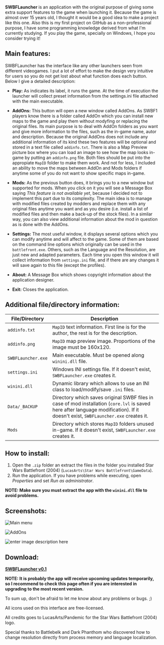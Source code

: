 **SWBFLauncher** is an application with the original purpose of giving some extra support features to the game when launching it. Because the game is almost over 15 years old, I thought it would be a good idea to make a project like this one. Also this is my first project on GitHub as a non-professional purpose, I have some programming knowledge derived from what I'm currently studying. If you play the game, specially on Windows, I hope you consider trying it!

## Main features:
SWBFLauncher has the interface like any other launchers seen from different videogames. I put a lot of effort to make the design very intuitive for users so you do not get lost about what function does each button. Below I give a detailed description:

- **Play:** As indicates its label, it runs the game. At the time of execution the launcher will collect preset information from the settings.ini file attached with the main executable.
- **AddOns:** This button will open a new window called AddOns. As SWBF1 players know there is a folder called AddOn which you can install new maps to the game and play them without modyfing or replacing the original files. Its main purpose is to deal with AddOn folders as you want and give more information to the files, such as the in-game name, autor and description. Because the original AddOns does not include any additional information of its kind these two features will be optional and stored in a text file called `addinfo.txt`. There is also a Map Preview picture box where you can load an image to see how the map looks in-game by putting an `addinfo.png` file. Both files should be put into the appropiate `MapID` folder to make them work. And not for less, I included an ability to move the maps between AddOn and Mods folders if anytime some of you do not want to show specific maps in-game.

- **Mods:** As the previous button does, it brings you to a new window but supported for mods. When you click on it you will see a Message Box saying *This feature is not available yet*, because I decided not to implement this part due to its complexity. The main idea is to manage with modified files created by modders and replace them with any original files anytime you want and as you desire (i.e. install a list of modified files and then make a back-up of the stock files). In a similar way, you can also view additional information about the mod in question as is done with the AddOns.

- **Settings:** The most useful window, it displays several options which you can modify anytime and will affect to the game. Some of them are based on the command line options which originally can be used in the `battlefront.exe`. Others, such as the Language and the Resolution, are just new and adapted parameters. Each time you open this window it will collect information from `settings.ini` file, and if there are any changes it will save again to this file (except the profiles).

- **About:** A Message Box which shows copyright information about the application designer.

- **Exit:** Closes the application.

## Additional file/directory information:
| File/Directory | Description |
|--|--|
| `addinfo.txt` | `MapID` text information. First line is for the author, the rest is for the description. |
| `addinfo.png` | `MapID` map preview image. Proportions of the image must be 160x120. |
| `SWBFLauncher.exe` | Main executable. Must be opened along `winini.dll` file.  |
| `settings.ini` | Windows INI settings file. If it doesn't exist, `SWBFLauncher.exe` creates it. |
| `winini.dll` | Dynamic library which allows to use an INI class to load/modify/save `.ini` files. |
| `Data/_BACKUP` | Directory which saves original SWBF files in case of mod installation (`core.lvl` is saved here after language modification). If it doesn't exist, `SWBFLauncher.exe` creates it. |
| `Mods` | Directory which stores `MapID` folders unused in-game. If it doesn't exist, `SWBFLauncher.exe` creates it. |
## How to install:

 1. Open the `.zip` folder an extract the files in the folder you installed Star Wars Battlefront (2004) (`LucasArts\Star Wars Battlefront\GameData`).
2. Run the application. If you have problems while executing, open *Properties* and set *Run as administrator*.

**NOTE: Make sure you must extract the app with the `winini.dll` file to avoid problems.**
## Screenshots:
![Main menu](https://i.ibb.co/JczQhXp/Main-Menu.png)

![AddOns](https://i.ibb.co/9pjbBCB/AddOns.png)

![enter image description here](https://i.ibb.co/QKVHj1g/Settings.png)

## Download:
**[SWBFLauncher v0.1](https://github.com/Red04akaCC4398/SWBFLauncher/releases/tag/v0.1)**

**NOTE: It is probably the app will receive upcoming updates temporarily, so I recommend to check this page often if you are interested in upgrading to the most recent version.**

To sum up, don't be afraid to let me know about any problems or bugs. ;)

All icons used on this interface are free-licensed.

All credits goes to LucasArts/Pandemic for the Star Wars Battlefront (2004) logo.

Special thanks to Battlebelk and Dark Phanthom who discovered how to change resolution directly from process memory and language localization.
